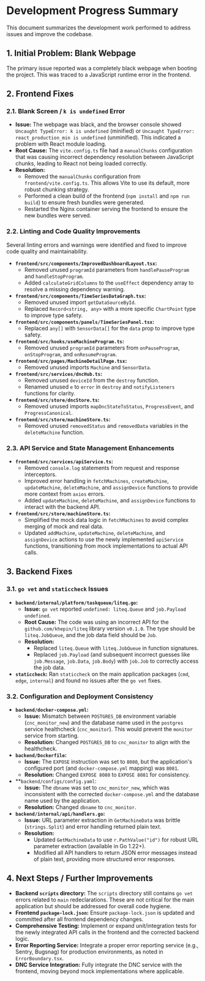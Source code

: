 # Development Progress Summary

This document summarizes the development work performed to address issues and improve the codebase.

## 1. Initial Problem: Blank Webpage

The primary issue reported was a completely black webpage when booting the project. This was traced to a JavaScript runtime error in the frontend.

## 2. Frontend Fixes

### 2.1. Blank Screen / `k is undefined` Error

- **Issue:** The webpage was black, and the browser console showed `Uncaught TypeError: k is undefined` (minified) or `Uncaught TypeError: react_production_min is undefined` (unminified). This indicated a problem with React module loading.
- **Root Cause:** The `vite.config.ts` file had a `manualChunks` configuration that was causing incorrect dependency resolution between JavaScript chunks, leading to React not being loaded correctly.
- **Resolution:**
    - Removed the `manualChunks` configuration from `frontend/vite.config.ts`. This allows Vite to use its default, more robust chunking strategy.
    - Performed a clean build of the frontend (`npm install` and `npm run build`) to ensure fresh bundles were generated.
    - Restarted the Nginx container serving the frontend to ensure the new bundles were served.

### 2.2. Linting and Code Quality Improvements

Several linting errors and warnings were identified and fixed to improve code quality and maintainability.

- **`frontend/src/components/ImprovedDashboardLayout.tsx`:**
    - Removed unused `programId` parameters from `handlePauseProgram` and `handleStopProgram`.
    - Added `calculateGridColumns` to the `useEffect` dependency array to resolve a missing dependency warning.
- **`frontend/src/components/TimeSeriesDataGraph.tsx`:**
    - Removed unused import `getDataSourceById`.
    - Replaced `Record<string, any>` with a more specific `ChartPoint` type to improve type safety.
- **`frontend/src/components/panels/TimeSeriesPanel.tsx`:**
    - Replaced `any[]` with `SensorData[]` for the `data` prop to improve type safety.
- **`frontend/src/hooks/useMachineProgram.ts`:**
    - Removed unused `programId` parameters from `onPauseProgram`, `onStopProgram`, and `onResumeProgram`.
- **`frontend/src/pages/MachineDetailPage.tsx`:**
    - Removed unused imports `Machine` and `SensorData`.
- **`frontend/src/services/dncHub.ts`:**
    - Removed unused `deviceId` from the `destroy` function.
    - Renamed unused `e` to `error` in `destroy` and `notifyListeners` functions for clarity.
- **`frontend/src/store/dncStore.ts`:**
    - Removed unused imports `mapDncStateToStatus`, `ProgressEvent`, and `ProgressCanonical`.
- **`frontend/src/store/machineStore.ts`:**
    - Removed unused `removedStatus` and `removedData` variables in the `deleteMachine` function.

### 2.3. API Service and State Management Enhancements

- **`frontend/src/services/apiService.ts`:**
    - Removed `console.log` statements from request and response interceptors.
    - Improved error handling in `fetchMachines`, `createMachine`, `updateMachine`, `deleteMachine`, and `assignDevice` functions to provide more context from `axios` errors.
    - Added `updateMachine`, `deleteMachine`, and `assignDevice` functions to interact with the backend API.
- **`frontend/src/store/machineStore.ts`:**
    - Simplified the mock data logic in `fetchMachines` to avoid complex merging of mock and real data.
    - Updated `addMachine`, `updateMachine`, `deleteMachine`, and `assignDevice` actions to use the newly implemented `apiService` functions, transitioning from mock implementations to actual API calls.

## 3. Backend Fixes

### 3.1. `go vet` and `staticcheck` Issues

- **`backend/internal/platform/taskqueue/liteq.go`:**
    - **Issue:** `go vet` reported `undefined: liteq.Queue` and `job.Payload undefined`.
    - **Root Cause:** The code was using an incorrect API for the `github.com/khepin/liteq` library version `v0.1.0`. The type should be `liteq.JobQueue`, and the job data field should be `Job`.
    - **Resolution:**
        - Replaced `liteq.Queue` with `liteq.JobQueue` in function signatures.
        - Replaced `job.Payload` (and subsequent incorrect guesses like `job.Message`, `job.Data`, `job.Body`) with `job.Job` to correctly access the job data.
- **`staticcheck`:** Ran `staticcheck` on the main application packages (`cmd`, `edge`, `internal`) and found no issues after the `go vet` fixes.

### 3.2. Configuration and Deployment Consistency

- **`backend/docker-compose.yml`:**
    - **Issue:** Mismatch between `POSTGRES_DB` environment variable (`cnc_monitor_new`) and the database name used in the `postgres` service healthcheck (`cnc_monitor`). This would prevent the `monitor` service from starting.
    - **Resolution:** Changed `POSTGRES_DB` to `cnc_monitor` to align with the healthcheck.
- **`backend/Dockerfile`:**
    - **Issue:** The `EXPOSE` instruction was set to `8080`, but the application's configured port (and `docker-compose.yml` mapping) was `8081`.
    - **Resolution:** Changed `EXPOSE 8080` to `EXPOSE 8081` for consistency.
- **`backend/configs/config.yaml`:
    - **Issue:** The `dbname` was set to `cnc_monitor_new`, which was inconsistent with the corrected `docker-compose.yml` and the database name used by the application.
    - **Resolution:** Changed `dbname` to `cnc_monitor`.
- **`backend/internal/api/handlers.go`:**
    - **Issue:** URL parameter extraction in `GetMachineData` was brittle (`strings.Split`) and error handling returned plain text.
    - **Resolution:**
        - Updated `GetMachineData` to use `r.PathValue("id")` for robust URL parameter extraction (available in Go 1.22+).
        - Modified all API handlers to return JSON error messages instead of plain text, providing more structured error responses.

## 4. Next Steps / Further Improvements

- **Backend `scripts` directory:** The `scripts` directory still contains `go vet` errors related to `main` redeclarations. These are not critical for the main application but should be addressed for overall code hygiene.
- **Frontend `package-lock.json`:** Ensure `package-lock.json` is updated and committed after all frontend dependency changes.
- **Comprehensive Testing:** Implement or expand unit/integration tests for the newly integrated API calls in the frontend and the corrected backend logic.
- **Error Reporting Service:** Integrate a proper error reporting service (e.g., Sentry, Bugsnag) for production environments, as noted in `ErrorBoundary.tsx`.
- **DNC Service Integration:** Fully integrate the DNC service with the frontend, moving beyond mock implementations where applicable.
